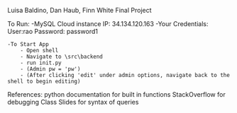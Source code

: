 Luisa Baldino, Dan Haub, Finn White
Final Project

To Run:
	-MySQL Cloud instance IP: 34.134.120.163
	-Your Credentials: 
		User:rao 
		Password: password1
	
	-To Start App
        - Open shell
        - Navigate to \src\backend
        - run init.py
        - (Admin pw = 'pw')
        - (After clicking 'edit' under admin options, navigate back to the shell to begin editing)
		

References:
	python documentation for built in functions
	StackOverflow for debugging
	Class Slides for syntax of queries
